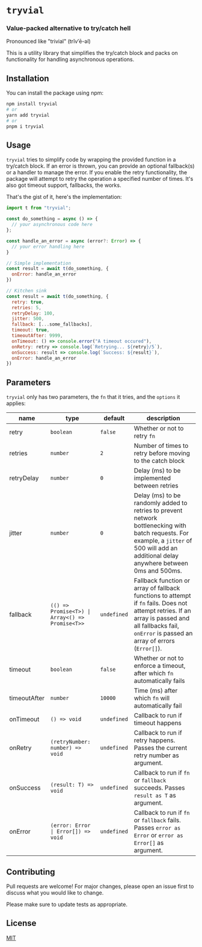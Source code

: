 # `tryvial`
### Value-packed alternative to try/catch hell 

Pronounced like "trivial" (trĭv′ē-əl)

This is a utility library that simplifies the try/catch block and packs on functionality for handling asynchronous operations.

## Installation

You can install the package using npm:

```bash
npm install tryvial
# or
yarn add tryvial
# or 
pnpm i tryvial
```
## Usage

`tryvial` tries to simplify code by wrapping the provided function in a try/catch block. If an error is thrown, you can provide an optional fallback(s) or a handler to manage the error. If you enable the retry functionality, the package will attempt to retry the operation a specified number of times. It's also got timeout support, fallbacks, the works.

That's the gist of it, here's the implementation:

```js
import t from "tryvial";

const do_something = async () => {
  // your asynchronous code here
};

const handle_an_error = async (error?: Error) => {
  // your error handling here
}

// Simple implementation
const result = await t(do_something, {
  onError: handle_an_error
})

// Kitchen sink
const result = await t(do_something, {
  retry: true,
  retries: 5,
  retryDelay: 100,
  jitter: 500,
  fallback: [...some_fallbacks],
  timeout: true,
  timeoutAfter: 9999,
  onTimeout: () => console.error("A timeout occured"),
  onRetry: retry => console.log(`Retrying... ${retry}/5`),
  onSuccess: result => console.log(`Success: ${result}`),
  onError: handle_an_error
})
```

## Parameters

`tryvial` only has two parameters, the `fn` that it tries, and the `options` it applies:

|name|type|default|description|
|---|---|---|---|
|retry|`boolean`|`false`|Whether or not to retry `fn`|
|retries|`number`|`2`|Number of times to retry before moving to the catch block|
|retryDelay|`number`|`0`|Delay (ms) to be implemented between retries|
|jitter|`number`|`0`|Delay (ms) to be randomly added to retries to prevent network bottlenecking with batch requests. For example, a `jitter` of 500 will add an additional delay anywhere between 0ms and 500ms.|
|fallback|`(() => Promise<T>) \| Array<() => Promise<T>>`|`undefined`|Fallback function or array of fallback functions to attempt if `fn` fails. Does not attempt retries. If an array is passed and all fallbacks fail, `onError` is passed an array of errors (`Error[]`).|
|timeout|`boolean`|`false`|Whether or not to enforce a timeout, after which `fn` automatically fails|
|timeoutAfter|`number`|`10000`|Time (ms) after which `fn` will automatically fail|
|onTimeout|`() => void`|`undefined`|Callback to run if timeout happens|
|onRetry|`(retryNumber: number) => void`|`undefined`|Callback to run if retry happens. Passes the current retry number as argument.|
|onSuccess|`(result: T) => void`|`undefined`|Callback to run if `fn` or `fallback` succeeds. Passes `result as T` as argument.|
|onError|`(error: Error \| Error[]) => void`|`undefined`|Callback to run if `fn` or `fallback` fails. Passes `error as Error` or `error as Error[]` as argument.|

## Contributing

Pull requests are welcome! For major changes, please open an issue first to discuss what you would like to change.

Please make sure to update tests as appropriate.

## License

[MIT](https://choosealicense.com/licenses/mit/)